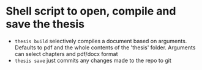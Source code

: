 # Shell script to open, compile and save the thesis
- `thesis build` selectively compiles a document based on arguments. Defaults to pdf and the whole contents of the 'thesis' folder. Arguments can select chapters and pdf/docx format
- `thesis save` just commits any changes made to the repo to git
